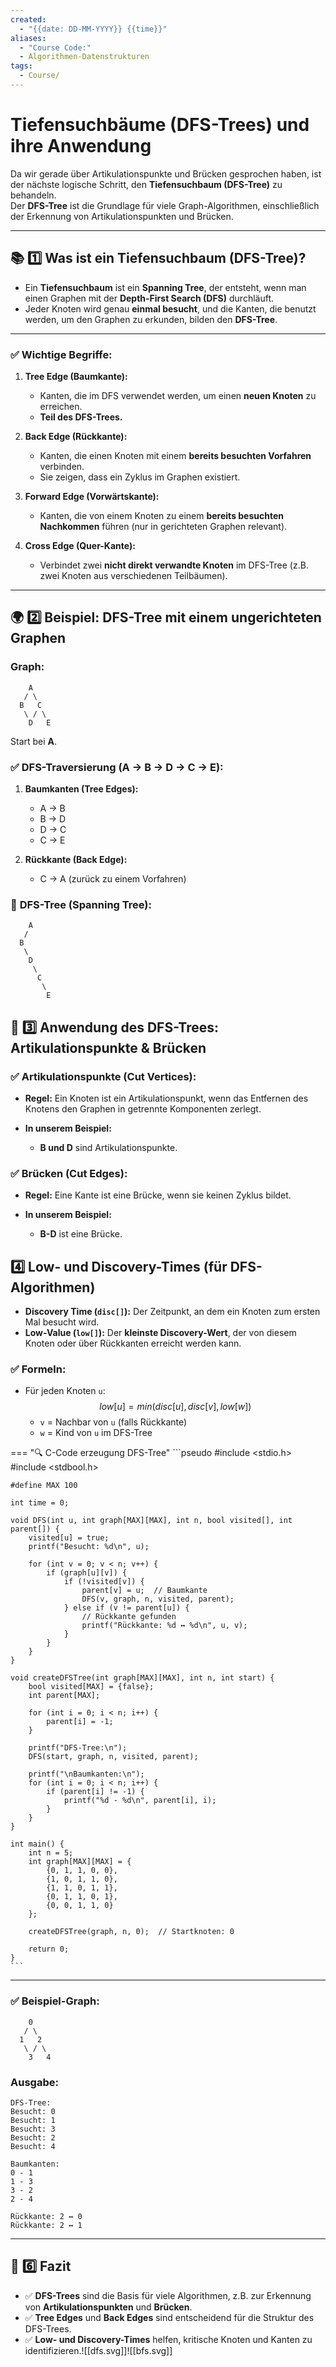 ```yaml
---
created:
  - "{{date: DD-MM-YYYY}} {{time}}"
aliases:
  - "Course Code:"
  - Algorithmen-Datenstrukturen
tags:
  - Course/
---
```

# **Tiefensuchbäume (DFS-Trees) und ihre Anwendung**

Da wir gerade über Artikulationspunkte und Brücken gesprochen haben, ist der nächste logische Schritt, den **Tiefensuchbaum (DFS-Tree)** zu behandeln.  
Der **DFS-Tree** ist die Grundlage für viele Graph-Algorithmen, einschließlich der Erkennung von Artikulationspunkten und Brücken.

---

## 📚 **1️⃣ Was ist ein Tiefensuchbaum (DFS-Tree)?**

- Ein **Tiefensuchbaum** ist ein **Spanning Tree**, der entsteht, wenn man einen Graphen mit der **Depth-First Search (DFS)** durchläuft.
- Jeder Knoten wird genau **einmal besucht**, und die Kanten, die benutzt werden, um den Graphen zu erkunden, bilden den **DFS-Tree**.

---

### ✅ **Wichtige Begriffe:**

1. **Tree Edge (Baumkante):**
    
    - Kanten, die im DFS verwendet werden, um einen **neuen Knoten** zu erreichen.
    - **Teil des DFS-Trees.**
2. **Back Edge (Rückkante):**
    
    - Kanten, die einen Knoten mit einem **bereits besuchten Vorfahren** verbinden.
    - Sie zeigen, dass ein Zyklus im Graphen existiert.
3. **Forward Edge (Vorwärtskante):**
    
    - Kanten, die von einem Knoten zu einem **bereits besuchten Nachkommen** führen (nur in gerichteten Graphen relevant).
4. **Cross Edge (Quer-Kante):**
    
    - Verbindet zwei **nicht direkt verwandte Knoten** im DFS-Tree (z.B. zwei Knoten aus verschiedenen Teilbäumen).

---

## 🌍 **2️⃣ Beispiel: DFS-Tree mit einem ungerichteten Graphen**

### **Graph:**

```
    A
   / \
  B   C
   \ / \
    D   E
```
Start bei **A**.

### ✅ **DFS-Traversierung (A → B → D → C → E):**

1. **Baumkanten (Tree Edges):**
    
    - A → B
    - B → D
    - D → C
    - C → E
2. **Rückkante (Back Edge):**
    
    - C → A (zurück zu einem Vorfahren)

### 🌳 **DFS-Tree (Spanning Tree):**

```
    A
   /
  B
   \
    D
     \
      C
       \
        E
```

## 🚩 **3️⃣ Anwendung des DFS-Trees: Artikulationspunkte & Brücken**

### ✅ **Artikulationspunkte (Cut Vertices):**

- **Regel:** Ein Knoten ist ein Artikulationspunkt, wenn das Entfernen des Knotens den Graphen in getrennte Komponenten zerlegt.
    
- **In unserem Beispiel:**
    
    - **B und D** sind Artikulationspunkte.

### ✅ **Brücken (Cut Edges):**

- **Regel:** Eine Kante ist eine Brücke, wenn sie keinen Zyklus bildet.
    
- **In unserem Beispiel:**
    
    - **B-D** ist eine Brücke.

## **4️⃣ Low- und Discovery-Times (für DFS-Algorithmen)**

- **Discovery Time (`disc[]`):** Der Zeitpunkt, an dem ein Knoten zum ersten Mal besucht wird.
- **Low-Value (`low[]`):** Der **kleinste Discovery-Wert**, der von diesem Knoten oder über Rückkanten erreicht werden kann.

### ✅ **Formeln:**

- Für jeden Knoten `u`: $$low[u]=min⁡(disc[u],disc[v],low[w])$$
    - `v` = Nachbar von `u` (falls Rückkante)
    - `w` = Kind von `u` im DFS-Tree

=== "🔍 C-Code erzeugung DFS-Tree"
	```pseudo
	#include <stdio.h>
	#include <stdbool.h>
	
	#define MAX 100
	
	int time = 0;
	
	void DFS(int u, int graph[MAX][MAX], int n, bool visited[], int parent[]) {
	    visited[u] = true;
	    printf("Besucht: %d\n", u);
	
	    for (int v = 0; v < n; v++) {
	        if (graph[u][v]) {
	            if (!visited[v]) {
	                parent[v] = u;  // Baumkante
	                DFS(v, graph, n, visited, parent);
	            } else if (v != parent[u]) {
	                // Rückkante gefunden
	                printf("Rückkante: %d ↔ %d\n", u, v);
	            }
	        }
	    }
	}
	
	void createDFSTree(int graph[MAX][MAX], int n, int start) {
	    bool visited[MAX] = {false};
	    int parent[MAX];
	
	    for (int i = 0; i < n; i++) {
	        parent[i] = -1;
	    }
	
	    printf("DFS-Tree:\n");
	    DFS(start, graph, n, visited, parent);
	
	    printf("\nBaumkanten:\n");
	    for (int i = 0; i < n; i++) {
	        if (parent[i] != -1) {
	            printf("%d - %d\n", parent[i], i);
	        }
	    }
	}
	
	int main() {
	    int n = 5;
	    int graph[MAX][MAX] = {
	        {0, 1, 1, 0, 0},
	        {1, 0, 1, 1, 0},
	        {1, 1, 0, 1, 1},
	        {0, 1, 1, 0, 1},
	        {0, 0, 1, 1, 0}
	    };
	
	    createDFSTree(graph, n, 0);  // Startknoten: 0
	
	    return 0;
	}
    ```

---
### ✅ **Beispiel-Graph:**

```
    0
   / \
  1   2
   \ / \
    3   4
```

### **Ausgabe:**

```
DFS-Tree:
Besucht: 0
Besucht: 1
Besucht: 3
Besucht: 2
Besucht: 4

Baumkanten:
0 - 1
1 - 3
3 - 2
2 - 4

Rückkante: 2 ↔ 0
Rückkante: 2 ↔ 1

```

---

## 🚀 **6️⃣ Fazit**

- ✅ **DFS-Trees** sind die Basis für viele Algorithmen, z.B. zur Erkennung von **Artikulationspunkten** und **Brücken**.
- ✅ **Tree Edges** und **Back Edges** sind entscheidend für die Struktur des DFS-Trees.
- ✅ **Low- und Discovery-Times** helfen, kritische Knoten und Kanten zu identifizieren.![[dfs.svg]]![[bfs.svg]]
